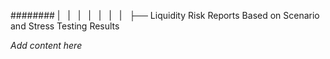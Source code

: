 ######## |   |   |   |   |   |   |   ├── Liquidity Risk Reports Based on Scenario and Stress Testing Results

*Add content here*